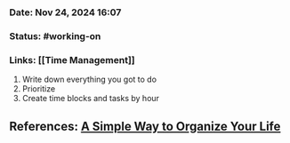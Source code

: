 ### Date: Nov 24, 2024 16:07

### Status: #working-on

### Links: [[Time Management]]

1. Write down everything you got to do
2. Prioritize
3. Create time blocks and tasks by hour

## References: [A Simple Way to Organize Your Life](https://youtu.be/MruNugpHDV0?si=9dGXth8yTsD0WduO)